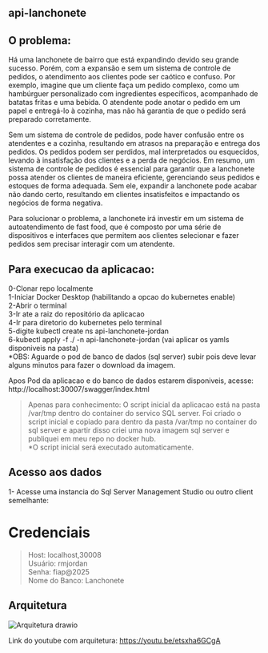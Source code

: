 ##  api-lanchonete

## O problema:

Há uma lanchonete de bairro que está expandindo devido seu grande sucesso. Porém, com a expansão e sem um sistema de controle de pedidos, o atendimento aos clientes pode ser caótico e confuso. 
Por exemplo, imagine que um cliente faça um pedido complexo, como um hambúrguer personalizado com ingredientes específicos, acompanhado de batatas fritas e uma bebida. 
O atendente pode anotar o pedido em um papel e entregá-lo à cozinha, mas não há garantia de que o pedido será preparado corretamente. 

Sem um sistema de controle de pedidos, pode haver confusão entre os atendentes e a cozinha, resultando em atrasos na preparação e entrega dos pedidos. Os pedidos podem ser perdidos, mal interpretados ou esquecidos, levando à insatisfação dos clientes e a perda de negócios. 
Em resumo, um sistema de controle de pedidos é essencial para garantir que a lanchonete possa atender os clientes de maneira eficiente, gerenciando seus pedidos e estoques de forma adequada. 
Sem ele, expandir a lanchonete pode acabar não dando certo, resultando em clientes insatisfeitos e impactando os negócios de forma negativa. 

Para solucionar o problema, a lanchonete irá investir em um sistema de autoatendimento de fast food, que é composto por uma série de dispositivos e interfaces que permitem aos clientes selecionar e fazer pedidos sem precisar interagir com um atendente.

## Para execucao da aplicacao:
 0-Clonar repo localmente <br>
 1-Iniciar Docker Desktop (habilitando a opcao do kubernetes enable)  <br>
 2-Abrir o terminal  <br>
 3-Ir ate a raiz do repositório da aplicacao  <br>
 4-Ir para diretorio do kubernetes pelo terminal  <br>
 5-digite kubectl create ns api-lanchonete-jordan  <br>
 6-kubectl apply -f ./ -n api-lanchonete-jordan (vai aplicar os yamls disponiveis na pasta)  <br>
	*OBS: Aguarde o pod de banco de dados (sql server) subir pois deve levar alguns minutos para fazer o download da imagem.  <br>
 
  Apos Pod da aplicacao e do banco de dados estarem disponiveis, acesse:  <br>
  http://localhost:30007/swagger/index.html   <br>
  
> Apenas para conhecimento: O script inicial da aplicacao está na pasta /var/tmp dentro do container do servico SQL server. Foi criado o script inicial e copiado
 para dentro da pasta /var/tmp no container do sql server e apartir disso criei uma nova imagem sql server e publiquei em meu repo no docker hub.<br>
 *O script inicial será executado automaticamente.

## Acesso aos dados
1- Acesse uma instancia do Sql Server Management Studio ou outro client semelhante:
# Credenciais
>Host: localhost,30008 <br>
>Usuário: rmjordan <br>
>Senha: fiap@2025 <br>
>Nome do Banco: Lanchonete  <br>

## Arquitetura
![Arquitetura drawio](https://github.com/user-attachments/assets/ced8a56e-eca8-4fdb-98f3-1806a5a615c6)


Link do youtube com arquitetura: https://youtu.be/etsxha6GCgA
